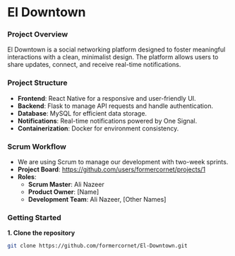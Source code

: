 # El Downtown

### Project Overview
El Downtown is a social networking platform designed to foster meaningful interactions with a clean, minimalist design. The platform allows users to share updates, connect, and receive real-time notifications.

### Project Structure
- **Frontend**: React Native for a responsive and user-friendly UI.
- **Backend**: Flask to manage API requests and handle authentication.
- **Database**: MySQL for efficient data storage.
- **Notifications**: Real-time notifications powered by One Signal.
- **Containerization**: Docker for environment consistency.

### Scrum Workflow
- We are using Scrum to manage our development with two-week sprints.
- **Project Board**: https://github.com/users/formercornet/projects/1
- **Roles**:
  - **Scrum Master**: Ali Nazeer
  - **Product Owner**: [Name]
  - **Development Team**: Ali Nazeer, [Other Names]

### Getting Started

**1. Clone the repository**
```bash
git clone https://github.com/formercornet/El-Downtown.git
